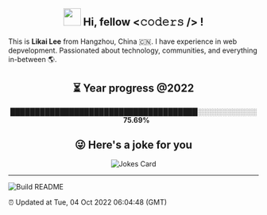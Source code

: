 <h2 align="center"><strong><img src="https://media.giphy.com/media/hvRJCLFzcasrR4ia7z/giphy.gif" width="35px" height="35px"> Hi, fellow <𝚌𝚘𝚍𝚎𝚛𝚜 /> !</strong></h2>
<p>
  This is <strong>Likai Lee</strong> from Hangzhou, China 🇨🇳. I have experience in web depvelopment.  Passionated about technology, communities, and everything in-between 🌎.
</p>

<h2 align="center"><strong>⏳ Year progress @<!--START_SECTION:cur-year-->2022<!--END_SECTION:cur-year--></strong></h2>
<p align="center">
    <!--START_SECTION:year-progress-bar-->██████████████████████████████████████░░░░░░░░░░░░<!--END_SECTION:year-progress-bar-->
    &nbsp;&nbsp;
    <b><!--START_SECTION:year-progress-percent-->75.69<!--END_SECTION:year-progress-percent-->%</b>
</p>

<!-- <h2 align="center"><strong>✨ My followers</strong></h2> -->
<!--START_SECTION:top-followers-->
<!--END_SECTION:top-followers-->
<h2 align="center"><strong>😜 Here's a joke for you</strong></h2>
<p align="center">
  <img src="https://readme-jokes.vercel.app/api?theme=vue" alt="Jokes Card" />
</p>

---

<a href="https://github.com/LikaiLee"><img src="https://github.com/LikaiLee/LikaiLee/workflows/Build%20README/badge.svg" alt="Build README" align="left" /></a><br />
<p align="left">⏰ Updated at <!--START_SECTION:update-time-->Tue, 04 Oct 2022 06:04:48 (GMT)<!--END_SECTION:update-time--></p>

